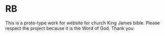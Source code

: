 # RB
This is a proto-type work for website for church King James bible. Please respect the project because it is the Word of God. Thank you.
